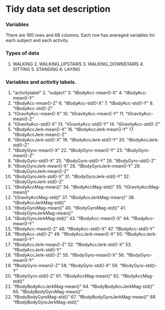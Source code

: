 # Tidy data set description

### Variables
There are 180 rows and 68 columns. Each row has averaged variables for each subject and each activity.

### Types of data
1. WALKING 2. WALKING_UPSTAIRS 3. WALKING_DOWNSTAIRS 4. SITTING 5. STANDING 6. LAYING

### Variables and activity labels.
1. "activitylabel" 2. "subject" 3. "tBodyAcc-mean()-X" 4. "tBodyAcc-mean()-Y"
5. "tBodyAcc-mean()-Z" 6. "tBodyAcc-std()-X" 7. "tBodyAcc-std()-Y" 8. "tBodyAcc-std()-Z"
9. "tGravityAcc-mean()-X" 10. "tGravityAcc-mean()-Y" 11. "tGravityAcc-mean()-Z"
12. "tGravityAcc-std()-X" 13. "tGravityAcc-std()-Y" 14. "tGravityAcc-std()-Z"
15. "tBodyAccJerk-mean()-X" 16. "tBodyAccJerk-mean()-Y" 17. "tBodyAccJerk-mean()-Z"
18. "tBodyAccJerk-std()-X" 19. "tBodyAccJerk-std()-Y" 20. "tBodyAccJerk-std()-Z"
21. "tBodyGyro-mean()-X" 22. "tBodyGyro-mean()-Y" 23. "tBodyGyro-mean()-Z"
24. "tBodyGyro-std()-X" 25. "tBodyGyro-std()-Y" 26. "tBodyGyro-std()-Z" 
27. "tBodyGyroJerk-mean()-X" 28. "tBodyGyroJerk-mean()-Y" 29. "tBodyGyroJerk-mean()-Z"
30. "tBodyGyroJerk-std()-X" 31. "tBodyGyroJerk-std()-Y" 32. "tBodyGyroJerk-std()-Z"
33. "tBodyAccMag-mean()" 34. "tBodyAccMag-std()" 35. "tGravityAccMag-mean()"
36. "tGravityAccMag-std()" 37. "tBodyAccJerkMag-mean()" 38. "tBodyAccJerkMag-std()"
39. "tBodyGyroMag-mean()" 40. "tBodyGyroMag-std()" 41. "tBodyGyroJerkMag-mean()"
42. "tBodyGyroJerkMag-std()" 43. "fBodyAcc-mean()-X" 44. "fBodyAcc-mean()-Y"
45. "fBodyAcc-mean()-Z" 46. "fBodyAcc-std()-X" 47. "fBodyAcc-std()-Y"
48. "fBodyAcc-std()-Z" 49. "fBodyAccJerk-mean()-X" 50. "fBodyAccJerk-mean()-Y"
51. "fBodyAccJerk-mean()-Z" 52. "fBodyAccJerk-std()-X" 53. "fBodyAccJerk-std()-Y"
54. "fBodyAccJerk-std()-Z" 55. "fBodyGyro-mean()-X"  56. "fBodyGyro-mean()-Y"
57. "fBodyGyro-mean()-Z"  58. "fBodyGyro-std()-X" 59. "fBodyGyro-std()-Y"   
60. "fBodyGyro-std()-Z"  61. "fBodyAccMag-mean()" 62. "fBodyAccMag-std()"   
63. "fBodyBodyAccJerkMag-mean()" 64. "fBodyBodyAccJerkMag-std()" 65. "fBodyBodyGyroMag-mean()" 
66. "fBodyBodyGyroMag-std()" 67. "fBodyBodyGyroJerkMag-mean()"  68. "fBodyBodyGyroJerkMag-std()"

